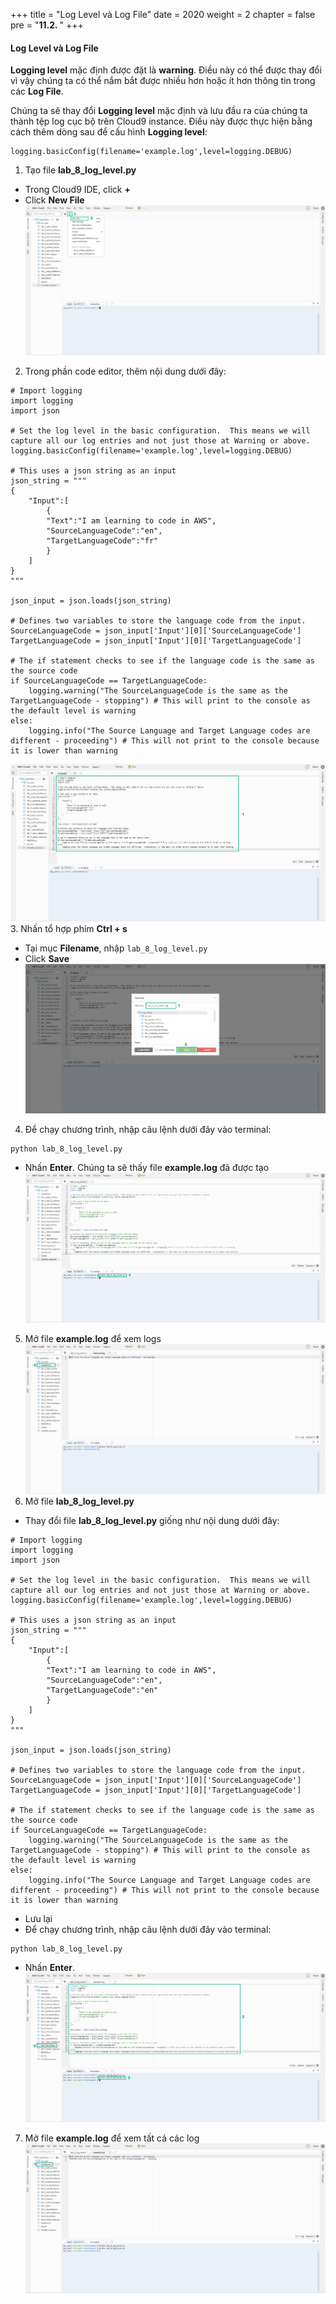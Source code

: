 +++
title = "Log Level và Log File"
date = 2020
weight = 2
chapter = false
pre = "<b>11.2. </b>"
+++
#### Log Level và Log File

**Logging level** mặc định được đặt là **warning**. Điều này có thể được thay đổi vì vậy chúng ta có thể nắm bắt được nhiều hơn hoặc ít hơn thông tin trong các **Log File**.

Chúng ta sẽ thay đổi **Logging level** mặc định và lưu đầu ra của chúng ta thành tệp log cục bộ trên Cloud9 instance. Điều này được thực hiện bằng cách thêm dòng sau để cấu hình **Logging level**:
```
logging.basicConfig(filename='example.log',level=logging.DEBUG)
```

1. Tạo file **lab_8_log_level.py**
* Trong Cloud9 IDE, click **+** 
* Click **New File**
![Log Level and Log File](/images/11-logging/11.2-log-level-and-log-file/log-level-and-log-file-001.png?featherlight=false&width=90pc)
2. Trong phần code editor, thêm nội dung dưới đây:
```
# Import logging
import logging
import json

# Set the log level in the basic configuration.  This means we will capture all our log entries and not just those at Warning or above.
logging.basicConfig(filename='example.log',level=logging.DEBUG)

# This uses a json string as an input
json_string = """
{
    "Input":[
        {
        "Text":"I am learning to code in AWS",
        "SourceLanguageCode":"en",
        "TargetLanguageCode":"fr"
        }
    ]
}
"""

json_input = json.loads(json_string)

# Defines two variables to store the language code from the input.
SourceLanguageCode = json_input['Input'][0]['SourceLanguageCode']
TargetLanguageCode = json_input['Input'][0]['TargetLanguageCode']

# The if statement checks to see if the language code is the same as the source code
if SourceLanguageCode == TargetLanguageCode:
    logging.warning("The SourceLanguageCode is the same as the TargetLanguageCode - stopping") # This will print to the console as the default level is warning
else:
    logging.info("The Source Language and Target Language codes are different - proceeding") # This will not print to the console because it is lower than warning
```
![Log Level and Log File](/images/11-logging/11.2-log-level-and-log-file/log-level-and-log-file-002.png?featherlight=false&width=90pc)
3. Nhấn tổ hợp phím **Ctrl + s** 
* Tại mục **Filename**, nhập ```lab_8_log_level.py```
* Click **Save**
![Log Level and Log File](/images/11-logging/11.2-log-level-and-log-file/log-level-and-log-file-003.png?featherlight=false&width=90pc)
4. Để chạy chương trình, nhập câu lệnh dưới đây vào terminal:
```
python lab_8_log_level.py
```
* Nhấn **Enter**. Chúng ta sẽ thấy file **example.log** đã được tạo
![Log Level and Log File](/images/11-logging/11.2-log-level-and-log-file/log-level-and-log-file-004.png?featherlight=false&width=90pc)
5. Mở file **example.log** để xem logs
![Log Level and Log File](/images/11-logging/11.2-log-level-and-log-file/log-level-and-log-file-005.png?featherlight=false&width=90pc)
6. Mở file **lab_8_log_level.py** 
* Thay đổi file **lab_8_log_level.py** giống như nội dung dưới đây:
```
# Import logging
import logging
import json

# Set the log level in the basic configuration.  This means we will capture all our log entries and not just those at Warning or above.
logging.basicConfig(filename='example.log',level=logging.DEBUG)

# This uses a json string as an input
json_string = """
{
    "Input":[
        {
        "Text":"I am learning to code in AWS",
        "SourceLanguageCode":"en",
        "TargetLanguageCode":"en"
        }
    ]
}
"""

json_input = json.loads(json_string)

# Defines two variables to store the language code from the input.
SourceLanguageCode = json_input['Input'][0]['SourceLanguageCode']
TargetLanguageCode = json_input['Input'][0]['TargetLanguageCode']

# The if statement checks to see if the language code is the same as the source code
if SourceLanguageCode == TargetLanguageCode:
    logging.warning("The SourceLanguageCode is the same as the TargetLanguageCode - stopping") # This will print to the console as the default level is warning
else:
    logging.info("The Source Language and Target Language codes are different - proceeding") # This will not print to the console because it is lower than warning
```
* Lưu lại
* Để chạy chương trình, nhập câu lệnh dưới đây vào terminal:
```
python lab_8_log_level.py
```
* Nhấn **Enter**.
![Log Level and Log File](/images/11-logging/11.2-log-level-and-log-file/log-level-and-log-file-006.png?featherlight=false&width=90pc)
7. Mở file **example.log** để xem tất cả các log
![Log Level and Log File](/images/11-logging/11.2-log-level-and-log-file/log-level-and-log-file-007.png?featherlight=false&width=90pc)